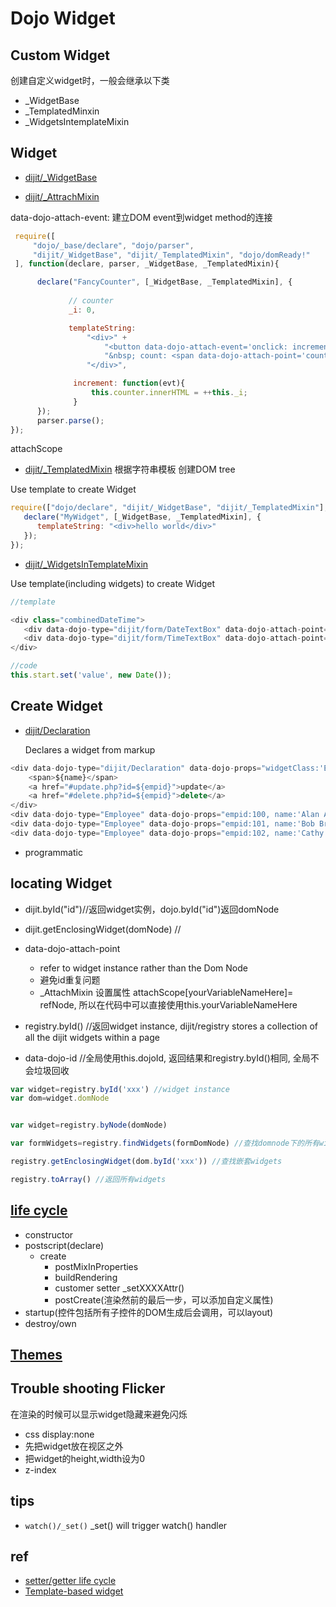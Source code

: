 # Dojo Widget

## Custom Widget

创建自定义widget时，一般会继承以下类

+ _WidgetBase
+ _TemplatedMinxin
+ _WidgetsIntemplateMixin

## Widget

+ [dijit/_WidgetBase](https://dojotoolkit.org/api/)

+ [dijit/_AttrachMixin](https://dojotoolkit.org/reference-guide/1.10/dijit/_AttachMixin.html#dijit-attachmixin)

data-dojo-attach-event: 建立DOM event到widget method的连接

```js
 require([
     "dojo/_base/declare", "dojo/parser",
     "dijit/_WidgetBase", "dijit/_TemplatedMixin", "dojo/domReady!"
 ], function(declare, parser, _WidgetBase, _TemplatedMixin){

      declare("FancyCounter", [_WidgetBase, _TemplatedMixin], {
             
             // counter
             _i: 0,

             templateString:
                 "<div>" +
                     "<button data-dojo-attach-event='onclick: increment'>press me</button>" +
                     "&nbsp; count: <span data-dojo-attach-point='counter'>0</span>" +
                 "</div>",

              increment: function(evt){
                  this.counter.innerHTML = ++this._i;
              }
      });
      parser.parse();
});
```

attachScope

+ [dijit/_TemplatedMixin](https://dojotoolkit.org/reference-guide/1.10/dijit/_TemplatedMixin.html)  根据字符串模板 创建DOM tree

Use template to create Widget

```js
require(["dojo/declare", "dijit/_WidgetBase", "dijit/_TemplatedMixin"], function(_WidgetBase, _TemplatedMixin)
   declare("MyWidget", [_WidgetBase, _TemplatedMixin], {
      templateString: "<div>hello world</div>"
   });
});

```


+ [dijit/_WidgetsInTemplateMixin](https://dojotoolkit.org/reference-guide/1.10/dijit/_AttachMixin.html#dijit-attachmixin)

Use template(including widgets) to create Widget

```js
//template

<div class="combinedDateTime">
   <div data-dojo-type="dijit/form/DateTextBox" data-dojo-attach-point="start"></div>
   <div data-dojo-type="dijit/form/TimeTextBox" data-dojo-attach-point="end"></div>
</div>

//code
this.start.set('value', new Date());

```


## Create Widget

+ [dijit/Declaration](https://dojotoolkit.org/reference-guide/1.10/dijit/Declaration.html#dijit-declaration)

  Declares a widget from markup

```js
<div data-dojo-type="dijit/Declaration" data-dojo-props="widgetClass:'Employee', defaults:{empid:123, name:''}">
    <span>${name}</span>
    <a href="#update.php?id=${empid}">update</a>
    <a href="#delete.php?id=${empid}">delete</a>
</div>
<div data-dojo-type="Employee" data-dojo-props="empid:100, name:'Alan Allen'"></div>
<div data-dojo-type="Employee" data-dojo-props="empid:101, name:'Bob Brown'"></div>
<div data-dojo-type="Employee" data-dojo-props="empid:102, name:'Cathy Cameron'"></div>

```


+ programmatic


## locating Widget

+ dijit.byId("id")//返回widget实例，dojo.byId("id")返回domNode

+ dijit.getEnclosingWidget(domNode) //

+ data-dojo-attach-point
    - refer to widget instance rather than the Dom Node
    - 避免id重复问题
    - _AttachMixin 设置属性 attachScope[yourVariableNameHere]= refNode, 所以在代码中可以直接使用this.yourVariableNameHere

+ registry.byId()  //返回widget instance, dijit/registry stores a collection of all the dijit widgets within a page

+ data-dojo-id //全局使用this.dojoId, 返回结果和registry.byId()相同, 全局不会垃圾回收

```js
var widget=registry.byId('xxx') //widget instance
var dom=widget.domNode


var widget=registry.byNode(domNode)

var formWidgets=registry.findWidgets(formDomNode) //查找domnode下的所有widgets,嵌套除外

registry.getEnclosingWidget(dom.byId('xxx')) //查找嵌套widgets

registry.toArray() //返回所有widgets

```
## [life cycle](https://dojotoolkit.org/documentation/tutorials/1.10/understanding_widgetbase/index.html)

+ constructor
+ postscript(declare)
    - create
        + postMixInProperties
        + buildRendering
        + customer setter  _setXXXXAttr()
        + postCreate(渲染然前的最后一步，可以添加自定义属性)
+ startup(控件包括所有子控件的DOM生成后会调用，可以layout)
+ destroy/own

## [Themes](https://dojotoolkit.org/reference-guide/1.10/dijit/themes.html)

## Trouble shooting Flicker

在渲染的时候可以显示widget隐藏来避免闪烁

+ css display:none
+ 先把widget放在视区之外
+ 把widget的height,width设为0
+ z-index


## tips

+ `watch()/_set()`  _set() will trigger watch() handler

## ref

+ [setter/getter life cycle](http://dojotoolkit.org/reference-guide/1.10/quickstart/writingWidgets.html)
+ [Template-based widget](http://dojotoolkit.org/documentation/tutorials/1.10/templated/index.html)